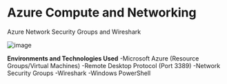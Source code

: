 # **Azure Compute and Networking**
Azure Network Security Groups and Wireshark

![image](https://github.com/Domenick-Ranfone/Wireshark/assets/138722554/0abf6952-9cd3-4cd8-95b8-0ae1d40aca80)

**Environments and Technologies Used**
 -Microsoft Azure (Resource Groups/Virtual Machines)
 -Remote Desktop Protocol (Port 3389)
 -Network Security Groups
 -Wireshark
 -Windows PowerShell
